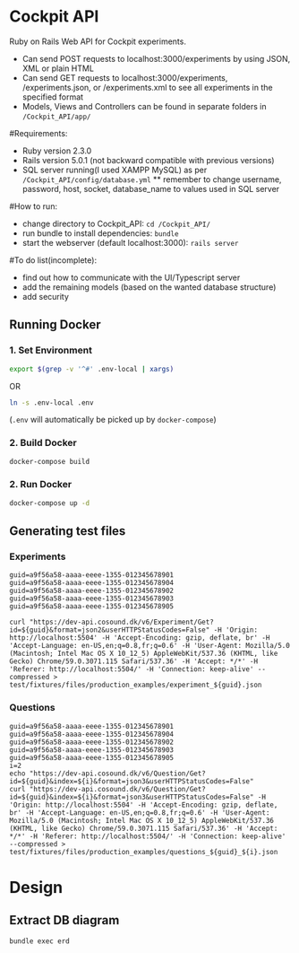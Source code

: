 # Cockpit API
Ruby on Rails Web API for Cockpit experiments. 
- Can send POST requests to localhost:3000/experiments by using JSON, XML or plain HTML
- Can send GET requests to localhost:3000/experiments, /experiments.json, or /experiments.xml to see all experiments in the specified format
- Models, Views and Controllers can be found in separate folders in `/Cockpit_API/app/`

#Requirements:
- Ruby version 2.3.0
- Rails version 5.0.1 (not backward compatible with previous versions)
- SQL server running(I used XAMPP MySQL) as per `/Cockpit_API/config/database.yml`
** remember to change username, password, host, socket, database_name to values used in SQL server

#How to run:
- change directory to Cockpit_API: `cd /Cockpit_API/`
- run bundle to install dependencies: `bundle`
- start the webserver (default localhost:3000): `rails server`

#To do list(incomplete):
- find out how to communicate with the UI/Typescript server
- add the remaining models (based on the wanted database structure)
- add security

## Running Docker

### 1. Set Environment

```bash
export $(grep -v '^#' .env-local | xargs)
```

OR

```bash
ln -s .env-local .env
```

(`.env` will automatically be picked up by `docker-compose`)

### 2. Build Docker

```bash
docker-compose build
```

### 2. Run Docker

```bash
docker-compose up -d
```




## Generating test files


### Experiments

```
guid=a9f56a58-aaaa-eeee-1355-012345678901
guid=a9f56a58-aaaa-eeee-1355-012345678904
guid=a9f56a58-aaaa-eeee-1355-012345678902
guid=a9f56a58-aaaa-eeee-1355-012345678903
guid=a9f56a58-aaaa-eeee-1355-012345678905

curl "https://dev-api.cosound.dk/v6/Experiment/Get?id=${guid}&format=json2&userHTTPStatusCodes=False" -H 'Origin: http://localhost:5504' -H 'Accept-Encoding: gzip, deflate, br' -H 'Accept-Language: en-US,en;q=0.8,fr;q=0.6' -H 'User-Agent: Mozilla/5.0 (Macintosh; Intel Mac OS X 10_12_5) AppleWebKit/537.36 (KHTML, like Gecko) Chrome/59.0.3071.115 Safari/537.36' -H 'Accept: */*' -H 'Referer: http://localhost:5504/' -H 'Connection: keep-alive' --compressed > test/fixtures/files/production_examples/experiment_${guid}.json
```

### Questions

```
guid=a9f56a58-aaaa-eeee-1355-012345678901
guid=a9f56a58-aaaa-eeee-1355-012345678904
guid=a9f56a58-aaaa-eeee-1355-012345678902
guid=a9f56a58-aaaa-eeee-1355-012345678903
guid=a9f56a58-aaaa-eeee-1355-012345678905
i=2
echo "https://dev-api.cosound.dk/v6/Question/Get?id=${guid}&index=${i}&format=json3&userHTTPStatusCodes=False"
curl "https://dev-api.cosound.dk/v6/Question/Get?id=${guid}&index=${i}&format=json3&userHTTPStatusCodes=False" -H 'Origin: http://localhost:5504' -H 'Accept-Encoding: gzip, deflate, br' -H 'Accept-Language: en-US,en;q=0.8,fr;q=0.6' -H 'User-Agent: Mozilla/5.0 (Macintosh; Intel Mac OS X 10_12_5) AppleWebKit/537.36 (KHTML, like Gecko) Chrome/59.0.3071.115 Safari/537.36' -H 'Accept: */*' -H 'Referer: http://localhost:5504/' -H 'Connection: keep-alive' --compressed > test/fixtures/files/production_examples/questions_${guid}_${i}.json
```


# Design

## Extract DB diagram

```
bundle exec erd
```
